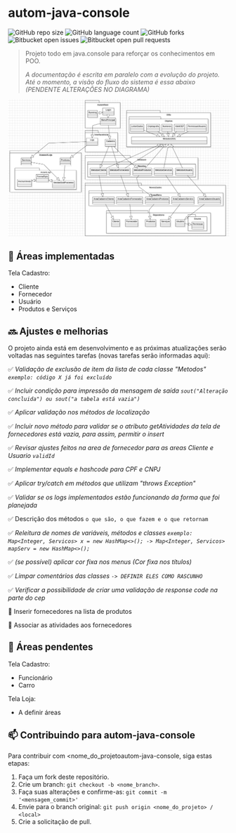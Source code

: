 # autom-java-console

![GitHub repo size](https://img.shields.io/github/repo-size/tioncko/autom-java-console?style=for-the-badge)
![GitHub language count](https://img.shields.io/github/languages/count/tioncko/autom-java-console?style=for-the-badge)
![GitHub forks](https://img.shields.io/github/forks/tioncko/autom-java-console?style=for-the-badge)
![Bitbucket open issues](https://img.shields.io/bitbucket/issues/tioncko/autom-java-console?style=for-the-badge)
![Bitbucket open pull requests](https://img.shields.io/bitbucket/pr-raw/tioncko/autom-java-console?style=for-the-badge)

> Projeto todo em java.console para reforçar os conhecimentos em POO.
>
> *A documentação é escrita em paralelo com a evolução do projeto. Até o momento, a visão do fluxo do sistema é essa abaixo (PENDENTE ALTERAÇÕES NO DIAGRAMA)*

![Visão do fluxo do sistema](img/autom.png)

## 🚀 Áreas implementadas
Tela Cadastro:
- Cliente
- Fornecedor
- Usuário
- Produtos e Serviços


## 🔜 Ajustes e melhorias

O projeto ainda está em desenvolvimento e as próximas atualizações serão voltadas nas seguintes tarefas (novas tarefas serão informadas aqui):

✅ *Validação de exclusão de item da lista de cada classe "Metodos" `exemplo: código X já foi excluído`*

✅ *Incluir condição para impressão da mensagem de saída `sout("Alteração concluida") ou sout("a tabela está vazia")`*

✅ *Aplicar validação nos métodos de localização*

✅ *Incluir novo método para validar se o atributo getAtividades da tela de fornecedores está vazia, para assim, permitir o insert*

✅ *Revisar ajustes feitos na area de fornecedor para as areas Cliente e Usuario `validId`*

✅ *Implementar equals e hashcode para CPF e CNPJ*

✅ *Aplicar try/catch em métodos que utilizam "throws Exception"*

✅ *Validar se os logs implementados estão funcionando da forma que foi planejada*

✅ Descrição dos métodos `o que são, o que fazem e o que retornam`

✅ *Releitura de nomes de variáveis, métodos e classes `exemplo: Map<Integer, Servicos> x = new HashMap<>(); -> Map<Integer, Servicos> mapServ = new HashMap<>();`*

✅ *(se possível) aplicar cor fixa nos menus (Cor fixa nos títulos)*

✅ *Limpar comentários das classes `-> DEFINIR ELES COMO RASCUNHO`*

✅ *Verificar a possibilidade de criar uma validação de response code na parte do cep*

🔲 Inserir fornecedores na lista de produtos

🔲 Associar as atividades aos fornecedores

## 📝 Áreas pendentes

Tela Cadastro:
- Funcionário
- Carro

Tela Loja:
- A definir áreas

## 📫 Contribuindo para autom-java-console

Para contribuir com <nome_do_projetoautom-java-console, siga estas etapas:

1. Faça um fork deste repositório.
2. Crie um branch: `git checkout -b <nome_branch>`.
3. Faça suas alterações e confirme-as: `git commit -m '<mensagem_commit>'`
4. Envie para o branch original: `git push origin <nome_do_projeto> / <local>`
5. Crie a solicitação de pull.